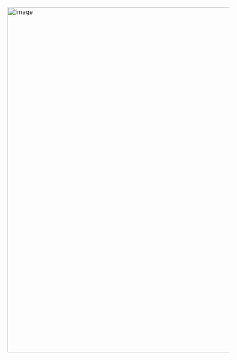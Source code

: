 <img width="1214" height="784" alt="image" src="https://github.com/user-attachments/assets/67b92933-18f2-45d6-bc72-28bd191aef11" />
